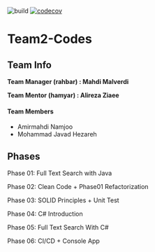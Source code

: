 ![build](https://github.com/Star-Academy/Team2-Codes/workflows/build/badge.svg)
[![codecov](https://codecov.io/gh/Star-Academy/Team2-Codes/branch/master/graph/badge.svg)](https://codecov.io/gh/Star-Academy/Team2-Codes)


# Team2-Codes

## Team Info

**Team Manager (rahbar) : Mahdi Malverdi**

**Team Mentor (hamyar) : Alireza Ziaee**

#### Team Members
* Amirmahdi Namjoo
* Mohammad Javad Hezareh


## Phases

Phase 01: Full Text Search with Java

Phase 02: Clean Code + Phase01 Refactorization

Phase 03: SOLID Principles + Unit Test

Phase 04: C# Introduction

Phase 05: Full Text Search With C#

Phase 06: CI/CD + Console App

